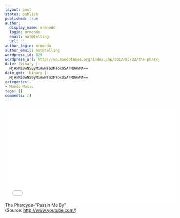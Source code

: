 ```yaml
---
layout: post
status: publish
published: true
author:
  display_name: mrmondo
  login: mrmondo
  email: not@telling
  url: ''
author_login: mrmondo
author_email: not@telling
wordpress_id: 829
wordpress_url: http://wp.mondotunes.org/index.php/2012/05/22/the-pharcyde-passin-me-by/
date: !binary |-
  MjAxMi0wNS0yMiAwNTozMToxOSArMDAwMA==
date_gmt: !binary |-
  MjAxMi0wNS0yMiAwNTozMToxOSArMDAwMA==
categories:
- Mondo Music
tags: []
comments: []
---
```

<iframe width="560" height="315" src="//www.youtube.com/embed/vx8sPzacvG0" frameborder="0"> </iframe>
The Pharcyde-"Passin Me By"
<div class="attribution">(<span>Source:</span> <a href="http://www.youtube.com/">http://www.youtube.com/</a>)</div>
